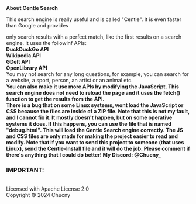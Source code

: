 <!DOCTYPE html><html lang="en"><body><strong>About Centle Search</strong><br><p>This search engine is really useful and is called "Centle". It is even faster than Google and provides 
only search results with a perfect match, like the first results on a search engine. It uses the followinf APIs: <br><strong>DuckDuckGo API<br>Wikipedia API<br>GDelt API<br>OpenLibrary API</strong><br>You may not search for any long questions, for example, you can search for <br>a website, a sport, person, an artist or an animal etc.
<br><strong>You can also make it use more APIs by modifying the JavaScript. This search engine does not need to reload the page and it uses the fetch() function to get the results from the API.<br>There is a bug that on some Linux systems, wont load the JavaScript or CSS because the files are inside of a ZIP file. Note that this is not my fault, and I cannot fix it. It mostly doesn't happen, but on some operative systems it does. If this happens, you can use the file that is named "debug.html". This will load the Centle Search engine correctly. The JS and CSS files are only made for making the project easier to read and modify. Note that if you want to send this project to someone (that uses Linux), send the Centle-Install file and it will do the job. Please comment if there's anything that I could do better! My Discord: @Chucny_</strong><br><h3>IMPORTANT:</h3><br>Licensed with Apache License 2.0<br>Copyright &#169; 
2024 Chucny</p></body></html>
